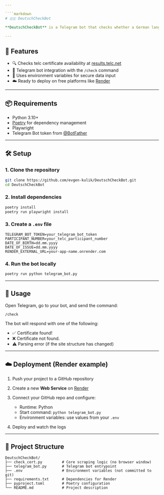 ```yaml
---

````markdown
# 🇩🇪 DeutschCheckBot

**DeutschCheckBot** is a Telegram bot that checks whether a German language exam certificate (telc) has been issued based on provided credentials. It runs headlessly using [Playwright](https://playwright.dev/python/) and can be triggered manually via Telegram.

---
```


## 🚀 Features

- 🔍 Checks telc certificate availability at [results.telc.net](https://results.telc.net/)
- 🤖 Telegram bot integration with the `/check` command
- 🔐 Uses environment variables for secure data input
- ☁️ Ready to deploy on free platforms like [Render](https://render.com)

---

## 📦 Requirements

- Python 3.10+
- [Poetry](https://python-poetry.org/) for dependency management
- Playwright
- Telegram Bot token from [@BotFather](https://t.me/BotFather)

---

## 🛠️ Setup

### 1. Clone the repository

```bash
git clone https://github.com/evgen-kulik/DeutschCheckBot.git
cd DeutschCheckBot
````

### 2. Install dependencies

```bash
poetry install
poetry run playwright install
```

### 3. Create a `.env` file

```env
TELEGRAM_BOT_TOKEN=your_telegram_bot_token
PARTICIPANT_NUMBER=your_telc_participant_number
DATE_OF_BIRTH=dd.mm.yyyy
DATE_OF_ISSUE=dd.mm.yyyy
RENDER_EXTERNAL_URL=your-app-name.onrender.com
```

### 4. Run the bot locally

```bash
poetry run python telegram_bot.py
```

---

## 🤖 Usage

Open Telegram, go to your bot, and send the command:

```
/check
```

The bot will respond with one of the following:

* ✅ Certificate found!
* ❌ Certificate not found.
* ⚠️ Parsing error (if the site structure has changed)

---

## ☁️ Deployment (Render example)

1. Push your project to a GitHub repository
2. Create a new **Web Service** on [Render](https://render.com/)
3. Connect your GitHub repo and configure:

   * Runtime: Python
   * Start command: `python telegram_bot.py`
   * Environment variables: use values from your `.env`
4. Deploy and watch the logs

---

## 📁 Project Structure

```
DeutschCheckBot/
├── check_cert.py         # Core scraping logic (no browser window)
├── telegram_bot.py       # Telegram bot entrypoint
├── .env                  # Environment variables (not committed to git)
├── requirements.txt      # Dependencies for Render
├── pyproject.toml        # Poetry configuration
└── README.md             # Project description
```
